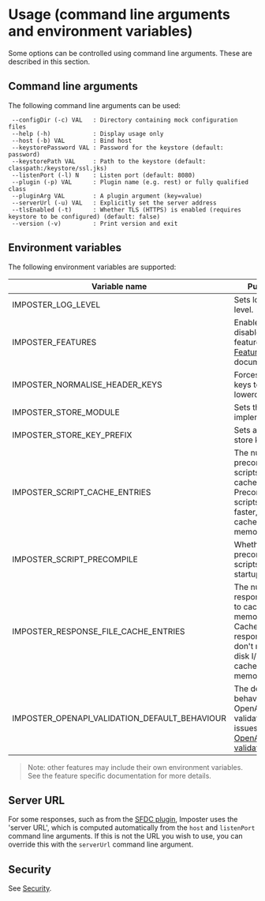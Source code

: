 # Usage (command line arguments and environment variables)

Some options can be controlled using command line arguments. These are described in this section.

## Command line arguments

The following command line arguments can be used:

     --configDir (-c) VAL   : Directory containing mock configuration files
     --help (-h)            : Display usage only
     --host (-b) VAL        : Bind host
     --keystorePassword VAL : Password for the keystore (default: password)
     --keystorePath VAL     : Path to the keystore (default: classpath:/keystore/ssl.jks)
     --listenPort (-l) N    : Listen port (default: 8080)
     --plugin (-p) VAL      : Plugin name (e.g. rest) or fully qualified class
     --pluginArg VAL        : A plugin argument (key=value)
     --serverUrl (-u) VAL   : Explicitly set the server address
     --tlsEnabled (-t)      : Whether TLS (HTTPS) is enabled (requires keystore to be configured) (default: false)
     --version (-v)         : Print version and exit

## Environment variables

The following environment variables are supported:

| Variable name                                 | Purpose                                                                                                                   | Default                                                | Description/example(s)                           |
|-----------------------------------------------|---------------------------------------------------------------------------------------------------------------------------|--------------------------------------------------------|--------------------------------------------------|
| IMPOSTER_LOG_LEVEL                            | Sets logging level.                                                                                                       | `DEBUG`                                                | `INFO`, `DEBUG`, `TRACE`                         |
| IMPOSTER_FEATURES                             | Enables or disables features. See [Features](features_plugins.md) documentation.                                          | Per [default features](./features_plugins.md).         | `metrics=false,stores=true`                      |
| IMPOSTER_NORMALISE_HEADER_KEYS                | Forces header keys to be lowercased.                                                                                      | `false`                                                | boolean                                          |
| IMPOSTER_STORE_MODULE                         | Sets the store implementation.                                                                                            | `io.gatehill.imposter.store.inmem.InMemoryStoreModule` | See [Stores](./stores.md).                       |
| IMPOSTER_STORE_KEY_PREFIX                     | Sets a prefix for store keys.                                                                                             | Empty                                                  | See [Stores](./stores.md).                       |
| IMPOSTER_SCRIPT_CACHE_ENTRIES                 | The number of precompiled scripts to cache. Precompiled scripts execute faster, but the cache uses memory.                | `20`                                                   | `30`                                             |
| IMPOSTER_SCRIPT_PRECOMPILE                    | Whether to precompile scripts at startup.                                                                                 | `true`                                                 | boolean                                          |
| IMPOSTER_RESPONSE_FILE_CACHE_ENTRIES          | The number of response files to cache in memory. Cached response files don't require disk I/O, but the cache uses memory. | `20`                                                   | `30`                                             |
| IMPOSTER_OPENAPI_VALIDATION_DEFAULT_BEHAVIOUR | The default behaviour for OpenAPI validation issues. See [OpenAPI validation](openapi_validation.md).                     | `IGNORE`                                               | See [OpenAPI validation](openapi_validation.md). |

> Note: other features may include their own environment variables. See the feature specific documentation for more details.

## Server URL

For some responses, such as from the [SFDC plugin](sfdc_plugin.md), Imposter uses the 'server URL', which is computed automatically from the `host` and `listenPort` command line arguments. If this is not the URL you wish to use, you can override this with the `serverUrl` command line argument.

## Security

See [Security](security.md).
